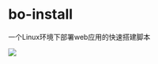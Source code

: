 # bo-install
一个Linux环境下部署web应用的快速搭建脚本


![](http://7xt9nt.com1.z0.glb.clouddn.com/590752bbe4b027506a4542a6?e=1493655756&token=trhI0BY8QfVrIGn9nENop6JAc6l5nZuxhjQ62UfM:s2rPZQF2A7baz9ZvlTvP-4-bWuY=)

